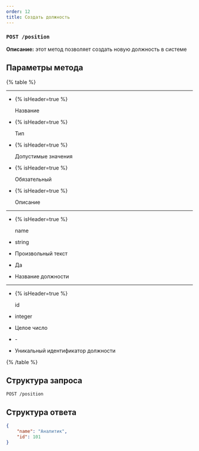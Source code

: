 ```yaml
---
order: 12
title: Создать должность
---
```


### `POST /position`

**Описание:** этот метод позволяет создать новую должность в системе

## Параметры метода

{% table %}

---

*  {% isHeader=true %}

   Название

*  {% isHeader=true %}

   Тип

*  {% isHeader=true %}

   Допустимые значения

*  {% isHeader=true %}

   Обязательный

*  {% isHeader=true %}

   Описание

---

*  {% isHeader=true %}

   name

*  string

*  Произвольный текст

*  Да

*  Название должности

---

*  {% isHeader=true %}

   id

*  integer

*  Целое число

*  \-

*  Уникальный идентификатор должности

{% /table %}

## **Структура запроса**

`POST /position`

## **Структура ответа**

```json
{
    "name": "Аналитик",
    "id": 101
}
```